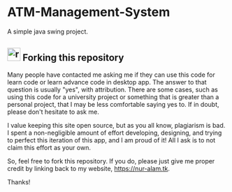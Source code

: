 # ATM-Management-System

A simple java swing project. 

<h2>
<g-emoji class="g-emoji" alias="rotating_light" fallback-src="https://github.githubassets.com/images/icons/emoji/unicode/1f6a8.png"><img class="emoji" alt="rotating_light" height="30" width="30" src="https://github.githubassets.com/images/icons/emoji/unicode/1f6a8.png"></g-emoji>
Forking this repository</h2>
<p> Many people have contacted me asking me if they can use this code for learn code or learn advance code in desktop app. The answer to that question is usually "yes", with attribution. There are some cases, such as using this code for a university project or something that is greater than a personal project, that I may be less comfortable saying yes to. If in doubt, please don't hesitate to ask me.

I value keeping this site open source, but as you all know, plagiarism is bad. I spent a non-negligible amount of effort developing, designing, and trying to perfect this iteration of this app, and I am proud of it! All I ask is to not claim this effort as your own.

So, feel free to fork this repository. If you do, please just give me proper credit by linking back to my website, https://nur-alam.tk. 

Thanks!</p>
